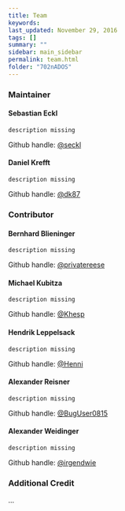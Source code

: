 ```yaml
---
title: Team
keywords:
last_updated: November 29, 2016
tags: []
summary: ""
sidebar: main_sidebar
permalink: team.html
folder: "702nADOS"
---
```


### Maintainer

#### Sebastian Eckl
`description missing`

Github handle: [@seckl](https://github.com/seckl)

#### Daniel Krefft
`description missing`

Github handle: [@dk87](https://github.com/dk87)

### Contributor

#### Bernhard Blieninger
`description missing`

Github handle: [@privatereese](https://github.com/privatereese)

#### Michael Kubitza
`description missing`

Github handle: [@Khesp](https://github.com/Khesp)

#### Hendrik Leppelsack
`description missing`

Github handle: [@Henni](https://github.com/Henni)

#### Alexander Reisner
`description missing`

Github handle: [@BugUser0815](https://github.com/BugUser0815)

#### Alexander Weidinger
`description missing`

Github handle: [@irgendwie](https://github.com/irgendwie)


### Additional Credit

...
